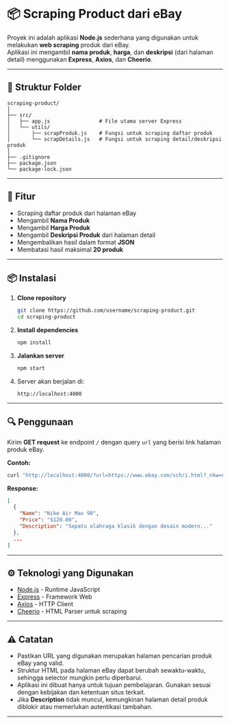 # 📦 Scraping Product dari eBay

Proyek ini adalah aplikasi **Node.js** sederhana yang digunakan untuk melakukan **web scraping** produk dari eBay.  
Aplikasi ini mengambil **nama produk**, **harga**, dan **deskripsi** (dari halaman detail) menggunakan **Express**, **Axios**, dan **Cheerio**.

---

## 📂 Struktur Folder

```
scraping-product/
│
├── src/
│   ├── app.js                # File utama server Express
│   └── utils/
│       ├── scrapProduk.js    # Fungsi untuk scraping daftar produk
│       └── scrapDetails.js   # Fungsi untuk scraping detail/deskripsi produk
│
├── .gitignore
├── package.json
└── package-lock.json
```

---

## 🚀 Fitur

- Scraping daftar produk dari halaman eBay
- Mengambil **Nama Produk**
- Mengambil **Harga Produk**
- Mengambil **Deskripsi Produk** dari halaman detail
- Mengembalikan hasil dalam format **JSON**
- Membatasi hasil maksimal **20 produk**

---

## 📦 Instalasi

1. **Clone repository**

   ```bash
   git clone https://github.com/username/scraping-product.git
   cd scraping-product
   ```

2. **Install dependencies**

   ```bash
   npm install
   ```

3. **Jalankan server**

   ```bash
   npm start
   ```

4. Server akan berjalan di:
   ```
   http://localhost:4000
   ```

---

## 🔍 Penggunaan

Kirim **GET request** ke endpoint `/` dengan query `url` yang berisi link halaman produk eBay.

**Contoh:**

```bash
curl "http://localhost:4000/?url=https://www.ebay.com/sch/i.html?_nkw=nike&_pgn=1"
```

**Response:**

```json
[
  {
    "Name": "Nike Air Max 90",
    "Price": "$120.00",
    "Description": "Sepatu olahraga klasik dengan desain modern..."
  },
  ...
]
```

---

## ⚙ Teknologi yang Digunakan

- [Node.js](https://nodejs.org/) - Runtime JavaScript
- [Express](https://expressjs.com/) - Framework Web
- [Axios](https://axios-http.com/) - HTTP Client
- [Cheerio](https://cheerio.js.org/) - HTML Parser untuk scraping

---

## ⚠ Catatan

- Pastikan URL yang digunakan merupakan halaman pencarian produk eBay yang valid.
- Struktur HTML pada halaman eBay dapat berubah sewaktu-waktu, sehingga selector mungkin perlu diperbarui.
- Aplikasi ini dibuat hanya untuk tujuan pembelajaran. Gunakan sesuai dengan kebijakan dan ketentuan situs terkait.
- Jika **Description** tidak muncul, kemungkinan halaman detail produk diblokir atau memerlukan autentikasi tambahan.

---
